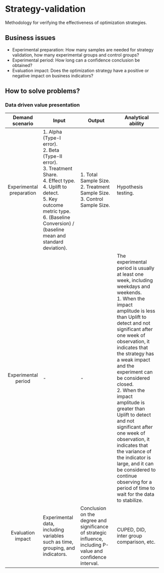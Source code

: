 # Strategy-validation
Methodology for verifying the effectiveness of optimization strategies.

## Business issues
- Experimental preparation: How many samples are needed for strategy validation, how many experimental groups and control groups?
- Experimental period: How long can a confidence conclusion be obtained?
- Evaluation impact: Does the optimization strategy have a positive or negative impact on business indicators?

## How to solve problems?
### Data driven value presentation
| Demand scenario | Input | Output | Analytical ability |
|:---------------:|-------|--------|--------------------|
| Experimental preparation | 1. Alpha (Type-I error).<br>2. Beta (Type-II error).<br>3. Treatment Share.<br>4. Effect type.<br>4. Uplift to detect.<br>5. Key outcome metric type.<br>6. (Baseline Conversion) / (baseline mean and standard deviation). | 1. Total Sample Size.<br>2. Treatment Sample Size.<br>3. Control Sample Size. | Hypothesis testing. |
| Experimental period | - | - | The experimental period is usually at least one week, including weekdays and weekends.<br>1. When the impact amplitude is less than Uplift to detect and not significant after one week of observation, it indicates that the strategy has a weak impact and the experiment can be considered closed.<br>2. When the impact amplitude is greater than Uplift to detect and not significant after one week of observation, it indicates that the variance of the indicator is large, and it can be considered to continue observing for a period of time to wait for the data to stabilize. |
| Evaluation impact | Experimental data, including variables such as time, grouping, and indicators. | Conclusion on the degree and significance of strategic influence, including P-value and confidence interval. | CUPED, DID, inter group comparison, etc. |
